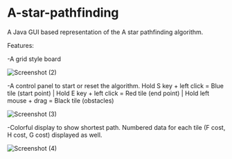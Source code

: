 # A-star-pathfinding
A Java GUI based representation of the A star pathfinding algorithm.

Features:

-A grid style board

![Screenshot (2)](https://user-images.githubusercontent.com/62301839/104952618-d8a94000-5992-11eb-9bea-baa401c04eec.png)

-A control panel to start or reset the algorithm. Hold S key + left click = Blue tile (start point) | Hold E key + left click = Red tile (end point) | Hold left mouse + drag = Black tile (obstacles)

![Screenshot (3)](https://user-images.githubusercontent.com/62301839/104952639-e1017b00-5992-11eb-8327-dcfb729933dc.png)

-Colorful display to show shortest path. Numbered data for each tile (F cost, H cost, G cost) displayed as well.

![Screenshot (4)](https://user-images.githubusercontent.com/62301839/104952662-e78ff280-5992-11eb-8931-3f677bf118f6.png)
